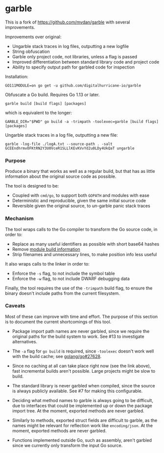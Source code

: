 # garble

This is a fork of https://github.com/mvdan/garble with several improvements.

Improvements over original:

- Ungarble stack traces in log files, outputting a new logfile
- String obfuscation
- Garble only project code, not libraries, unless a flag is passed
- Improved differentiation between standard library code and project code
- Ability to specify output path for garbled code for inspection

Installation:

	GO111MODULE=on go get -u github.com/digitalhurricane-io/garble

Obfuscate a Go build. Requires Go 1.13 or later.

	garble build [build flags] [packages]

which is equivalent to the longer:

	GARBLE_DIR="$PWD" go build -a -trimpath -toolexec=garble [build flags] [packages]

Ungarble stack traces in a log file, outputting a new file:

    garble -log-file ./logA.txt --source-path . -salt GCEEndhrmvOFKtRN2Y3U0VceR1SLLlKEvKVvYd2u0LDy4UkQaT ungarble

### Purpose

Produce a binary that works as well as a regular build, but that has as little
information about the original source code as possible.

The tool is designed to be:

* Coupled with `cmd/go`, to support both `GOPATH` and modules with ease
* Deterministic and reproducible, given the same initial source code
* Reversible given the original source, to un-garble panic stack traces

### Mechanism

The tool wraps calls to the Go compiler to transform the Go source code, in
order to:

* Replace as many useful identifiers as possible with short base64 hashes
* Remove [module build information](https://golang.org/pkg/runtime/debug/#ReadBuildInfo)
* Strip filenames and unnecessary lines, to make position info less useful

It also wraps calls to the linker in order to:

* Enforce the `-s` flag, to not include the symbol table
* Enforce the `-w` flag, to not include DWARF debugging data

Finally, the tool requires the use of the `-trimpath` build flag, to ensure the
binary doesn't include paths from the current filesystem.

### Caveats

Most of these can improve with time and effort. The purpose of this section is
to document the current shortcomings of this tool.

* Package import path names are never garbled, since we require the original
  paths for the build system to work. See #13 to investigate alternatives.

* The `-a` flag for `go build` is required, since `-toolexec` doesn't work well
  with the build cache; see [golang/go#27628](https://github.com/golang/go/issues/27628).

* Since no caching at all can take place right now (see the link above), fast
  incremental builds aren't possible. Large projects might be slow to build.

* The standard library is never garbled when compiled, since the source is
  always publicly available. See #7 for making this configurable.

* Deciding what method names to garble is always going to be difficult, due to
  interfaces that could be implemented up or down the package import tree. At
  the moment, exported methods are never garbled.

* Similarly to methods, exported struct fields are difficult to garble, as the
  names might be relevant for reflection work like `encoding/json`. At the
  moment, exported methods are never garbled.

* Functions implemented outside Go, such as assembly, aren't garbled since we
  currently only transform the input Go source.

